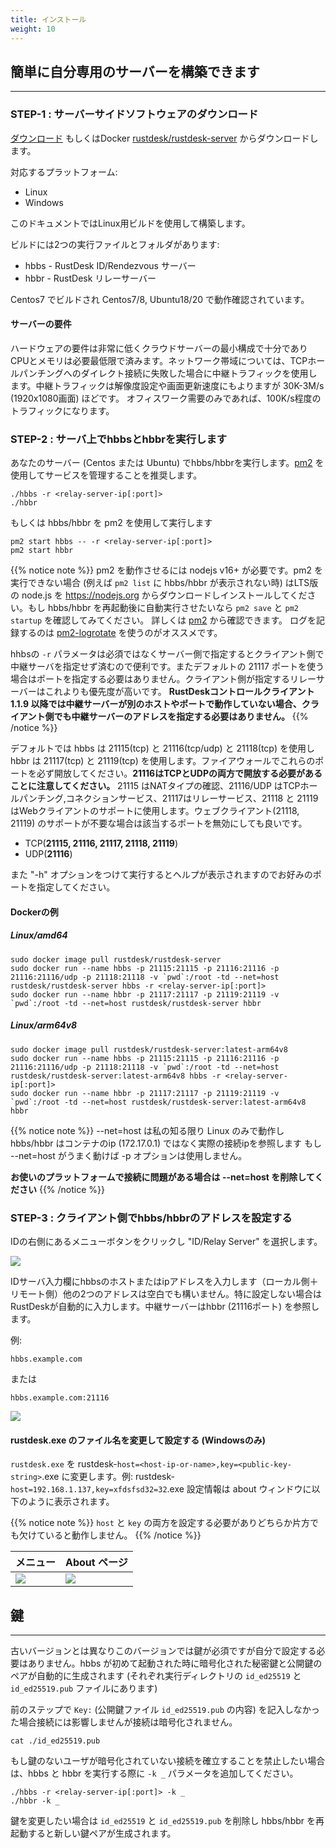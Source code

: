 ```yaml
---
title: インストール
weight: 10
---
```


## 簡単に自分専用のサーバーを構築できます
-----------

### STEP-1 : サーバーサイドソフトウェアのダウンロード

[ダウンロード](https://github.com/rustdesk/rustdesk-server/) もしくはDocker [rustdesk/rustdesk-server](https://hub.docker.com/r/rustdesk/rustdesk-server/tags) からダウンロードします。

対応するプラットフォーム:
  - Linux
  - Windows

このドキュメントではLinux用ビルドを使用して構築します。

ビルドには2つの実行ファイルとフォルダがあります:
   - hbbs - RustDesk ID/Rendezvous サーバー
   - hbbr - RustDesk リレーサーバー

Centos7 でビルドされ Centos7/8, Ubuntu18/20 で動作確認されています。

#### サーバーの要件
ハードウェアの要件は非常に低くクラウドサーバーの最小構成で十分でありCPUとメモリは必要最低限で済みます。ネットワーク帯域については、TCPホールパンチングへのダイレクト接続に失敗した場合に中継トラフィックを使用します。中継トラフィックは解像度設定や画面更新速度にもよりますが 30K-3M/s (1920x1080画面) ほどです。 オフィスワーク需要のみであれば、100K/s程度のトラフィックになります。


### STEP-2 : サーバ上でhbbsとhbbrを実行します

あなたのサーバー (Centos または Ubuntu) でhbbs/hbbrを実行します。[pm2](https://pm2.keymetrics.io/) を使用してサービスを管理することを推奨します。

```
./hbbs -r <relay-server-ip[:port]> 
./hbbr 
```

もしくは hbbs/hbbr を pm2 を使用して実行します

```
pm2 start hbbs -- -r <relay-server-ip[:port]> 
pm2 start hbbr 
```

<a name="demo"></a>
{{% notice note %}}
pm2 を動作させるには nodejs v16+ が必要です。pm2 を実行できない場合 (例えば `pm2 list` に hbbs/hbbr が表示されない時) はLTS版の node.js を https://nodejs.org からダウンロードしインストールしてください。もし hbbs/hbbr を再起動後に自動実行させたいなら `pm2 save` と `pm2 startup` を確認してみてください。 詳しくは [pm2](https://pm2.keymetrics.io/docs/usage/quick-start/) から確認できます。 ログを記録するのは [pm2-logrotate](https://github.com/keymetrics/pm2-logrotate) を使うのがオススメです。

hhbsの `-r` パラメータは必須ではなくサーバー側で指定するとクライアント側で中継サーバを指定せず済むので便利です。またデフォルトの 21117 ポートを使う場合はポートを指定する必要はありません。クライアント側が指定するリレーサーバーはこれよりも優先度が高いです。 **RustDeskコントロールクライアント 1.1.9 以降では中継サーバーが別のホストやポートで動作していない場合、クライアント側でも中継サーバーのアドレスを指定する必要はありません。**
{{% /notice %}}

デフォルトでは hbbs は 21115(tcp) と 21116(tcp/udp) と 21118(tcp) を使用し hbbr は 21117(tcp) と 21119(tcp) を使用します。ファイアウォールでこれらのポートを必ず開放してください。**21116はTCPとUDPの両方で開放する必要があることに注意してください。** 21115 はNATタイプの確認、21116/UDP はTCPホールパンチング,コネクションサービス、21117はリレーサービス、21118 と 21119 はWebクライアントのサポートに使用します。ウェブクライアント(21118, 21119) のサポートが不要な場合は該当するポートを無効にしても良いです。

- TCP(**21115, 21116, 21117, 21118, 21119**)
- UDP(**21116**)

また "-h" オプションをつけて実行するとヘルプが表示されますのでお好みのポートを指定してください。

#### Dockerの例

##### Linux/amd64
```
sudo docker image pull rustdesk/rustdesk-server
sudo docker run --name hbbs -p 21115:21115 -p 21116:21116 -p 21116:21116/udp -p 21118:21118 -v `pwd`:/root -td --net=host rustdesk/rustdesk-server hbbs -r <relay-server-ip[:port]> 
sudo docker run --name hbbr -p 21117:21117 -p 21119:21119 -v `pwd`:/root -td --net=host rustdesk/rustdesk-server hbbr 
```

##### Linux/arm64v8
```
sudo docker image pull rustdesk/rustdesk-server:latest-arm64v8
sudo docker run --name hbbs -p 21115:21115 -p 21116:21116 -p 21116:21116/udp -p 21118:21118 -v `pwd`:/root -td --net=host rustdesk/rustdesk-server:latest-arm64v8 hbbs -r <relay-server-ip[:port]> 
sudo docker run --name hbbr -p 21117:21117 -p 21119:21119 -v `pwd`:/root -td --net=host rustdesk/rustdesk-server:latest-arm64v8 hbbr 
```

<a name="net-host"></a>

{{% notice note %}}
--net=host は私の知る限り Linux のみで動作し hbbs/hbbr はコンテナのip (172.17.0.1) ではなく実際の接続ipを参照します
もし --net=host がうまく動けば -p オプションは使用しません。

**お使いのプラットフォームで接続に問題がある場合は --net=host を削除してください**
{{% /notice %}}


### STEP-3 : クライアント側でhbbs/hbbrのアドレスを設定する

IDの右側にあるメニューボタンをクリックし "ID/Relay Server" を選択します。

![](/docs/en/self-host/install/images/server-set-menu.png)

IDサーバ入力欄にhbbsのホストまたはipアドレスを入力します（ローカル側＋リモート側）他の2つのアドレスは空白でも構いません。特に設定しない場合はRustDeskが自動的に入力します。中継サーバーはhbbr (21116ポート) を参照します。

例:

```
hbbs.example.com
```

または

```
hbbs.example.com:21116
```

![](/docs/en/self-host/install/images/server-set-window.png)

#### rustdesk.exe のファイル名を変更して設定する (Windowsのみ)

`rustdesk.exe` を rustdesk-`host=<host-ip-or-name>,key=<public-key-string>`.exe に変更します。例: rustdesk-`host=192.168.1.137,key=xfdsfsd32=32`.exe 設定情報は about ウィンドウに以下のように表示されます。

{{% notice note %}}
`host` と `key` の両方を設定する必要がありどちらか片方でも欠けていると動作しません。
{{% /notice %}}

| メニュー | About ページ |
| -- | -- |
![](/docs/en/self-host/install/images/aboutmenu.png) | ![](/docs/en/self-host/install/images/lic.png) |

## 鍵
-----------
古いバージョンとは異なりこのバージョンでは鍵が必須ですが自分で設定する必要はありません。hbbs が初めて起動された時に暗号化された秘密鍵と公開鍵のペアが自動的に生成されます (それぞれ実行ディレクトリの `id_ed25519` と `id_ed25519.pub` ファイルにあります)

前のステップで `Key:` (公開鍵ファイル `id_ed25519.pub` の内容) を記入しなかった場合接続には影響しませんが接続は暗号化されません。

````
cat ./id_ed25519.pub
````

もし鍵のないユーザが暗号化されていない接続を確立することを禁止したい場合は、hbbs と hbbr を実行する際に `-k _` パラメータを追加してください。
````
./hbbs -r <relay-server-ip[:port]> -k _
./hbbr -k _
````

鍵を変更したい場合は `id_ed25519` と `id_ed25519.pub` を削除し hbbs/hbbr を再起動すると新しい鍵ペアが生成されます。